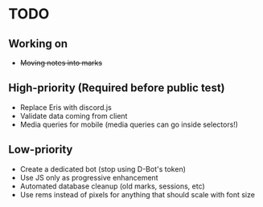 # TODO

## Working on

- ~~Moving notes into marks~~

## High-priority (Required before public test)

- Replace Eris with discord.js
- Validate data coming from client
- Media queries for mobile (media queries can go inside selectors!)

## Low-priority

- Create a dedicated bot (stop using D-Bot's token)
- Use JS only as progressive enhancement
- Automated database cleanup (old marks, sessions, etc)
- Use rems instead of pixels for anything that should scale with font size
